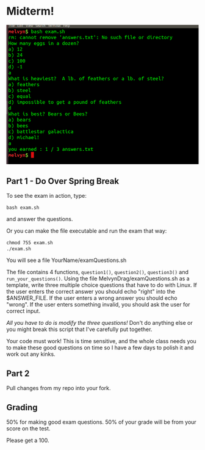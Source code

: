 # Midterm!

![examInAction](Images/examInAction.png)

## Part 1 - Do Over Spring Break
To see the exam in action, type:

```
bash exam.sh
```

and answer the questions. 

Or you can make the file executable and run the exam that way:

```
chmod 755 exam.sh
./exam.sh
```

You will see a file YourName/examQuestions.sh

The file contains 4 functions, `question1()`, `question2()`, `question3()` and
`run_your_questions()`. Using the file MelvynDrag/examQuestions.sh as a
template, write three multiple choice questions that have to do with Linux. If
the user enters the correct answer you should echo "right" into the
$ANSWER\_FILE. If the user enters a wrong answer you should echo "wrong". If the
user enters something invalid, you should ask the user for correct input.

*All you have to do is modify the three questions!* Don't do anything else or
you might break this script that I've carefully put together.

Your code must work! This is time sensitive, and the whole
class needs you to make these good questions on time so I have a few days to
polish it and work out any kinks.

## Part 2 
Pull changes from my repo into your fork.

## Grading
50% for making good exam questions.
50% of your grade will be from your score on the test.

Please get a 100.
